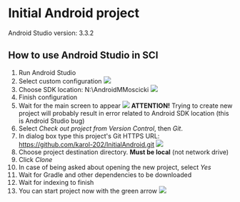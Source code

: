 # Initial Android project

Android Studio version: 3.3.2

## How to use Android Studio in SCI

1. Run Android Studio
2. Select custom configuration
![](https://images.idgesg.net/images/article/2020/01/figure12-100827435-large.jpg)
3. Choose SDK location: N:\AndroidMMoscicki
![](http://images3.programmersought.com/510/35/35cb6ab8c121fe6e2988537b92e619be.png)
4. Finish configuration
5. Wait for the main screen to appear
![](https://developer.android.com/training/basics/firstapp/images/studio-welcome_2x.png)
**ATTENTION!** Trying to create new project will probably result in error
related to Android SDK location (this is Android Studio bug)
6. Select _Check out project from Version Control_, then _Git_.
7. In dialog box type this project's Git HTTPS URL:
https://github.com/karol-202/InitialAndroid.git
![](https://camo.githubusercontent.com/4bf4a375972a10a1d25dd6e85c99423500e62bc8/687474703a2f2f646576656c6f7065722e756e76697265642e636f6d2f7075626c69632f616e64726f696473747564696f2f6769747265706f2e706e67)
8. Choose project destination directory. **Must be local** (not network drive)
9. Click _Clone_
10. In case of being asked about opening the new project, select _Yes_
11. Wait for Gradle and other dependencies to be downloaded
12. Wait for indexing to finish
13. You can start project now with the green arrow
![](https://developer.android.com/studio/images/run/deploy-run-app.png)

